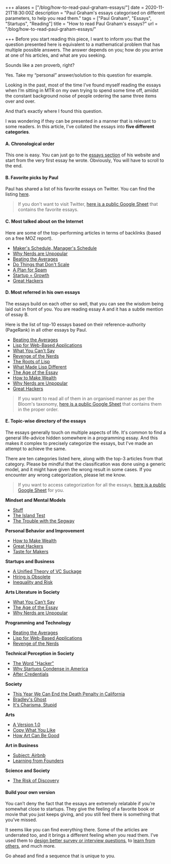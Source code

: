+++
aliases = ["/blog/how-to-read-paul-graham-essays/"]
date = 2020-11-21T18:30:00Z
description = "Paul Graham's essays categorised on different parameters, to help you read them."
tags = ["Paul Graham", "Essays", "Startups", "Reading"]
title = "How to read Paul Graham's essays?"
url = "/blog/how-to-read-paul-graham-essays/"

+++
Before you start reading this piece, I want to inform you that the question presented here is equivalent to a mathematical problem that has multiple possible answers. The answer depends on you; how do you arrive at one of his articles, and what are you seeking.

Sounds like a zen proverb, right?

Yes. Take my “personal” answer/solution to this question for example.

Looking in the past, most of the time I’ve found myself reading the essays when I’m sitting in MTR on my own trying to spend some time off, amidst the constant background noise of people ordering the same three items over and over.

And that’s exactly where I found this question.

I was wondering if they can be presented in a manner that is relevant to some readers. In this article, I've collated the essays into **five different categories**.

#### A. Chronological order

This one is easy. You can just go to the [essays section](http://www.paulgraham.com/articles.html) of his website and start from the very first essay he wrote. Obviously, You will have to scroll to the end.

#### B. Favorite picks by Paul

Paul has shared a list of his favorite essays on Twitter. You can find the listing [here](https://twitter.com/paulg/status/1207995301535080449?lang=en).

> If you don't want to visit Twitter, [here is a public Google Sheet](https://docs.google.com/spreadsheets/d/1OjlaRr-mjVycnY9ArG7v5cLjmJIfnTxOlF0O5U8cLZs/edit#gid=1578787862&range=A1:B1) that contains the favorite essays.

#### C. Most talked about on the Internet

Here are some of the top-performing articles in terms of backlinks (based on a free MOZ report).

* [Maker's Schedule, Manager's Schedule](https://markdowntohtml.com/www.paulgraham.com/makersschedule.html)
* [Why Nerds are Unpopular](https://markdowntohtml.com/www.paulgraham.com/nerds.html)
* [Beating the Averages](https://markdowntohtml.com/www.paulgraham.com/avg.html)
* [Do Things that Don't Scale](https://markdowntohtml.com/www.paulgraham.com/ds.html)
* [A Plan for Spam](https://markdowntohtml.com/www.paulgraham.com/spam.html)
* [Startup = Growth](https://markdowntohtml.com/www.paulgraham.com/growth.html)
* [Great Hackers](https://markdowntohtml.com/www.paulgraham.com/gh.html)

#### D. Most referred in his own essays

The essays build on each other so well, that you can see the wisdom being laid out in front of you. You are reading essay A and it has a subtle mention of essay B.

Here is the list of top-10 essays based on their reference-authority (PageRank) in all other essays by Paul.

* [Beating the Averages](http://www.paulgraham.com/avg.html)
* [Lisp for Web-Based Applications](http://www.paulgraham.com/lwba.html)
* [What You Can't Say](http://www.paulgraham.com/say.html)
* [Revenge of the Nerds](http://www.paulgraham.com/icad.html)
* [The Roots of Lisp](http://www.paulgraham.com/rootsoflisp.html)
* [What Made Lisp Different](http://www.paulgraham.com/diff.html)
* [The Age of the Essay](http://www.paulgraham.com/essay.html)
* [How to Make Wealth](http://www.paulgraham.com/wealth.html)
* [Why Nerds are Unpopular](http://www.paulgraham.com/nerds.html)
* [Great Hackers](http://www.paulgraham.com/gh.html)

> If you want to read all of them in an organised manner as per the Bloom's taxonomy, [here is a public Google Sheet](https://docs.google.com/spreadsheets/d/1OjlaRr-mjVycnY9ArG7v5cLjmJIfnTxOlF0O5U8cLZs/edit#gid=0&range=A1:B1) that contains them in the proper order.

#### E. Topic-wise directory of the essays

The essays generally touch on multiple aspects of life. It's common to find a general life-advice hidden somewhere in a programming essay. And this makes it complex to precisely categorize the essays, but I've made an attempt to achieve the same.

There are ten categories listed here, along with the top-3 articles from that category. Please be mindful that the classification was done using a generic model, and it might have given the wrong result in some cases. If you encounter any wrong categorization, please let me know.

> If you want to access categorization for all the essays, [here is a public Google Sheet](https://docs.google.com/spreadsheets/d/1OjlaRr-mjVycnY9ArG7v5cLjmJIfnTxOlF0O5U8cLZs/edit#gid=905287736&range=A1:C1) for you.

**Mindset and Mental Models**

* [Stuff](http://www.paulgraham.com/stuff.html)
* [The Island Test](http://www.paulgraham.com/island.html)
* [The Trouble with the Segway](http://www.paulgraham.com/segway.html)

**Personal Behavior and Improvement**

* [How to Make Wealth](http://www.paulgraham.com/wealth.html)
* [Great Hackers](http://www.paulgraham.com/gh.html)
* [Taste for Makers](http://www.paulgraham.com/taste.html)

**Startups and Business**

* [A Unified Theory of VC Suckage](http://www.paulgraham.com/venturecapital.html)
* [Hiring is Obsolete](http://www.paulgraham.com/hiring.html)
* [Inequality and Risk](http://www.paulgraham.com/inequality.html)

**Arts Literature in Society**

* [What You Can't Say](http://www.paulgraham.com/say.html)
* [The Age of the Essay](http://www.paulgraham.com/essay.html)
* [Why Nerds are Unpopular](http://www.paulgraham.com/nerds.html)

**Programming and Technology**

* [Beating the Averages](http://www.paulgraham.com/avg.html)
* [Lisp for Web-Based Applications](http://www.paulgraham.com/lwba.html)
* [Revenge of the Nerds](http://www.paulgraham.com/icad.html)

**Technical Perception in Society**

* [The Word "Hacker"](http://www.paulgraham.com/gba.html)
* [Why Startups Condense in America](http://www.paulgraham.com/america.html)
* [After Credentials](http://www.paulgraham.com/credentials.html)

**Society**

* [This Year We Can End the Death Penalty in California](http://www.paulgraham.com/prop62.html)
* [Bradley's Ghost](http://www.paulgraham.com/polls.html)
* [It's Charisma, Stupid](http://www.paulgraham.com/charisma.html)

**Arts**

* [A Version 1.0](http://www.paulgraham.com/laundry.html)
* [Copy What You Like](http://www.paulgraham.com/copy.html)
* [How Art Can Be Good](http://www.paulgraham.com/goodart.html)

**Art in Business**

* [Subject: Airbnb](http://www.paulgraham.com/airbnb.html)
* [Learning from Founders](http://www.paulgraham.com/foundersatwork.html)

**Science and Society**

* [The Risk of Discovery](http://www.paulgraham.com/disc.html)

#### Build your own version

You can’t deny the fact that the essays are extremely relatable if you’re somewhat close to startups. They give the feeling of a favorite book or movie that you just keeps giving, and you still feel there is something that you’ve missed.

It seems like you can find everything there. Some of the articles are underrated too, and it brings a different feeling when you read them. I’ve used them to [design better survey or interview questions](http://www.paulgraham.com/bias.html), to [learn from others](http://www.paulgraham.com/copy.html), and much more.

Go ahead and find a sequence that is unique to you.